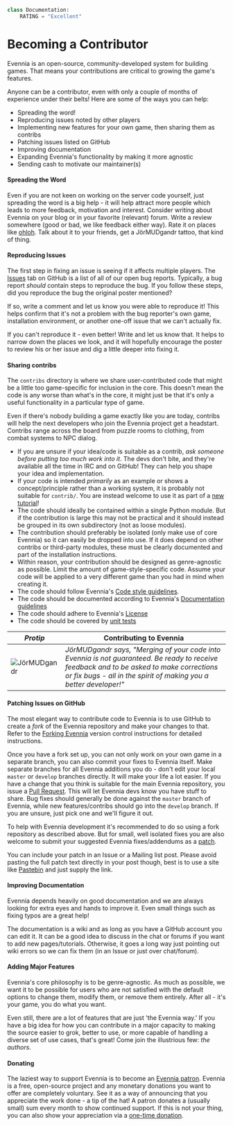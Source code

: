 ```python
class Documentation:
    RATING = "Excellent"
```
# Becoming a Contributor

Evennia is an open-source, community-developed system for building games. That means your contributions are critical to growing the game's features.

Anyone can be a contributor, even with only a couple of months of experience under their belts! Here are some of the ways you can help:

- Spreading the word!
- Reproducing issues noted by other players
- Implementing new features for your own game, then sharing them as contribs
- Patching issues listed on GitHub
- Improving documentation
- Expanding Evennia's functionality by making it more agnostic
- Sending cash to motivate our maintainer(s)

#### Spreading the Word

Even if you are not keen on working on the server code yourself, just spreading the word is a big help - it will help attract more people which leads to more feedback, motivation and interest. Consider writing about Evennia on your blog or in your favorite (relevant) forum. Write a review somewhere (good or bad, we like feedback either way). Rate it on places like [ohloh][ohloh]. Talk about it to your friends, get a JörMUDgandr tattoo, that kind of thing.

#### Reproducing Issues

The first step in fixing an issue is seeing if it affects multiple players. The [Issues][issues] tab on GitHub is a list of all of our open bug reports. Typically, a bug report _should_ contain steps to reproduce the bug. If you follow these steps, did you reproduce the bug the original poster mentioned? 

If so, write a comment and let us know you were able to reproduce it! This helps confirm that it's not a problem with the bug reporter's own game, installation environment, or another one-off issue that we can't actually fix.

If you can't reproduce it - even better! Write and let us know that. It helps to narrow down the places we look, and it will hopefully encourage the poster to review his or her issue and dig a little deeper into fixing it.

#### Sharing contribs

The `contribs` directory is where we share user-contributed code that might be a little too game-specific for inclusion in the core. This doesn't mean the code is any worse than what's in the core, it might just be that it's only a useful functionality in a particular type of game.

Even if there's nobody building a game exactly like you are today, contribs will help the next developers who join the Evennia project get a headstart. Contribs range across the board from puzzle rooms to clothing, from combat systems to NPC dialog.

* If you are unsure if your idea/code is suitable as a contrib, *ask someone before putting too much work into it*. The devs don't bite, and they're available all the time in IRC and on GitHub! They can help you shape your idea and implementation. 
* If your code is intended *primarily* as an example or shows a concept/principle rather than a working system, it is probably not suitable for `contrib/`. You are instead welcome to use it as part of a [new tutorial][tutorials]!
* The code should ideally be contained within a single Python module. But if the contribution is large this may not be practical and it should instead be grouped in its own subdirectory (not as loose modules). 
* The contribution should preferably be isolated (only make use of core Evennia) so it can easily be dropped into use. If it does depend on other contribs or third-party modules, these must be clearly documented and part of the installation instructions.
* Within reason, your contribution should be designed as genre-agnostic as possible. Limit the amount of game-style-specific code. Assume your code will be applied to a very different game than you had in mind when creating it. 
* The code should follow Evennia's [Code style guidelines][codestyle].
* The code should be documented according to Evennia's [Documentation guidelines](../documentation/DocumentationStyleGuide)
* The code should adhere to Evennia's [License](../licensing/FAQ)
* The code should be covered by [unit tests](../../tutorials_and_examples/python/Unit-Testing)

|_Protip_|Contributing to Evennia|
|---|---|
|![JörMUDgandr][logo] | _JörMUDgandr says, "Merging of your code into Evennia is not guaranteed. Be ready to receive feedback and to be asked to make corrections or fix bugs - all in the spirit of making you a better developer!"_ |

#### Patching Issues on GitHub

The most elegant way to contribute code to Evennia is to use GitHub to create a *fork* of the Evennia repository and make your changes to that. Refer to the [Forking Evennia][forking] version control instructions for detailed instructions. 

Once you have a fork set up, you can not only work on your own game in a separate branch, you can also commit your fixes to Evennia itself. Make separate branches for all Evennia additions you do - don't edit your local `master` or `develop` branches directly. It will make your life a lot easier. If you have a change that you think is suitable for the main Evennia repository, you issue a [Pull Request][pullrequest]. This will let Evennia devs know you have stuff to share. Bug fixes should generally be done against the `master` branch of Evennia, while new features/contribs should go into the `develop` branch. If you are unsure, just pick one and we'll figure it out.
 
To help with Evennia development it's recommended to do so using a fork repository as described above. But for small, well isolated fixes you are also welcome to submit your suggested Evennia fixes/addendums as a [patch][patch].

You can include your patch in an Issue or a Mailing list post. Please avoid pasting the full patch text directly in your post though, best is to use a site like [Pastebin](http://pastebin.com/) and just supply the link. 

#### Improving Documentation
Evennia depends heavily on good documentation and we are always looking for extra eyes and hands to improve it. Even small things such as fixing typos are a great help!

The documentation is a wiki and as long as you have a GitHub account you can edit it. It can be a good idea to discuss in the chat or forums if you want to add new pages/tutorials. Otherwise, it goes a long way just pointing out wiki errors so we can fix them (in an Issue or just over chat/forum).

#### Adding Major Features
Evennia's core philosophy is to be genre-agnostic. As much as possible, we want it to be possible for users who are not satisfied with the default options to change them, modify them, or remove them entirely. After all - it's your game, you do what you want.

Even still, there are a lot of features that are just 'the Evennia way.' If you have a big idea for how you can contribute in a major capacity to making the source easier to grok, better to use, or more capable of handling a diverse set of use cases, that's great! Come join the illustrious few: _the authors_. 

#### Donating
The laziest way to support Evennia is to become an [Evennia patron][patron]. Evennia is a free, open-source project and any monetary donations you want to offer are completely voluntary. See it as a way of announcing that you appreciate the work done - a tip of the hat! A patron donates a (usually small) sum every month to show continued support.  If this is not your thing, you can also show your appreciation via a [one-time donation][donate].

[ohloh]: http://www.ohloh.net/p/evennia
[patron]: https://www.patreon.com/griatch
[donate]: https://www.paypal.com/en/cgi-bin/webscr?cmd=_flow&SESSION=TWy_epDPSWqNr4UJCOtVWxl-pO1X1jbKiv_-UBBFWIuVDEZxC0M_2pM6ywO&dispatch=5885d80a13c0db1f8e263663d3faee8d66f31424b43e9a70645c907a6cbd8fb4
[forking]: https://github.com/evennia/evennia/wiki/Version-Control#wiki-forking-from-evennia
[pullrequest]: https://github.com/evennia/evennia/pulls
[issues]: https://github.com/evennia/evennia/issues
[patch]: https://secure.wikimedia.org/wikipedia/en/wiki/Patch_%28computing%29 
[codestyle]: https://github.com/evennia/evennia/blob/master/CODING_STYLE.md
[tutorials]: https://github.com/evennia/evennia/wiki/Tutorials
[logo]: https://raw.githubusercontent.com/evennia/evennia/master/evennia/web/website/static/website/images/evennia_logo.png



